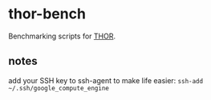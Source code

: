 # thor-bench

Benchmarking scripts for [THOR](https://github.com/moeyensj/thor).


## notes

add your SSH key to ssh-agent to make life easier:
`ssh-add ~/.ssh/google_compute_engine`

